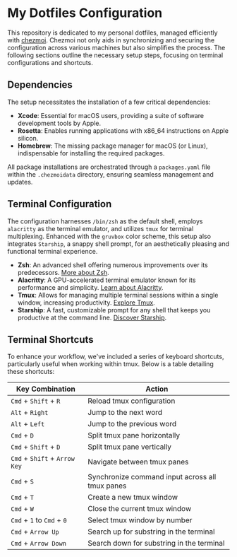 # My Dotfiles Configuration

This repository is dedicated to my personal dotfiles, managed efficiently with [chezmoi](https://www.chezmoi.io/). Chezmoi not only aids in synchronizing and securing the configuration across various machines but also simplifies the process. The following sections outline the necessary setup steps, focusing on terminal configurations and shortcuts.

## Dependencies

The setup necessitates the installation of a few critical dependencies:

- **Xcode**: Essential for macOS users, providing a suite of software development tools by Apple.
- **Rosetta**: Enables running applications with x86_64 instructions on Apple silicon.
- **Homebrew**: The missing package manager for macOS (or Linux), indispensable for installing the required packages.

All package installations are orchestrated through a `packages.yaml` file within the `.chezmoidata` directory, ensuring seamless management and updates.

## Terminal Configuration

The configuration harnesses `/bin/zsh` as the default shell, employs `alacritty` as the terminal emulator, and utilizes `tmux` for terminal multiplexing. Enhanced with the `gruvbox` color scheme, this setup also integrates `Starship`, a snappy shell prompt, for an aesthetically pleasing and functional terminal experience.

- **Zsh**: An advanced shell offering numerous improvements over its predecessors. [More about Zsh](https://support.apple.com/en-gb/102360).
- **Alacritty**: A GPU-accelerated terminal emulator known for its performance and simplicity. [Learn about Alacritty](https://alacritty.org/).
- **Tmux**: Allows for managing multiple terminal sessions within a single window, increasing productivity. [Explore Tmux](https://github.com/tmux/tmux/wiki).
- **Starship**: A fast, customizable prompt for any shell that keeps you productive at the command line. [Discover Starship](https://starship.rs/).

## Terminal Shortcuts

To enhance your workflow, we've included a series of keyboard shortcuts, particularly useful when working within tmux. Below is a table detailing these shortcuts:

| Key Combination               | Action                                          |
| ----------------------------- | ----------------------------------------------- |
| `Cmd` + `Shift` + `R`         | Reload tmux configuration                       |
| `Alt` + `Right`               | Jump to the next word                           |
| `Alt` + `Left`                | Jump to the previous word                       |
| `Cmd` + `D`                   | Split tmux pane horizontally                    |
| `Cmd` + `Shift` + `D`         | Split tmux pane vertically                      |
| `Cmd` + `Shift` + `Arrow Key` | Navigate between tmux panes                     |
| `Cmd` + `S`                   | Synchronize command input across all tmux panes |
| `Cmd` + `T`                   | Create a new tmux window                        |
| `Cmd` + `W`                   | Close the current tmux window                   |
| `Cmd` + `1` to `Cmd` + `0`    | Select tmux window by number                    |
| `Cmd` + `Arrow Up`            | Search up for substring in the terminal         |
| `Cmd` + `Arrow Down`          | Search down for substring in the terminal       |
